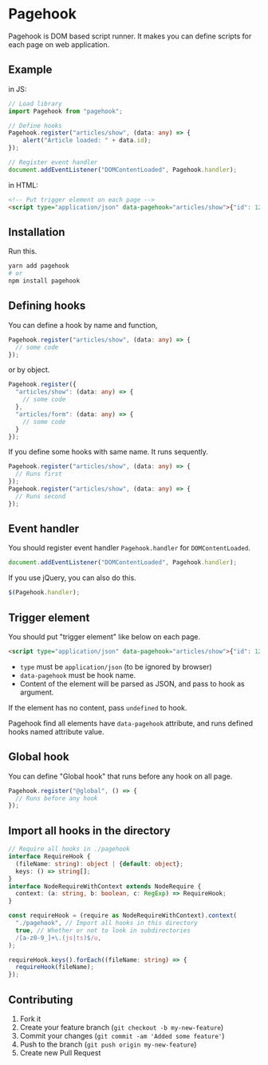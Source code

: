 Pagehook
====================

Pagehook is DOM based script runner.
It makes you can define scripts for each page on web application.


Example
--------------------

in JS:

```ts
// Load library
import Pagehook from "pagehook";

// Define hooks
Pagehook.register("articles/show", (data: any) => {
    alert("Article loaded: " + data.id);
});

// Register event handler
document.addEventListener("DOMContentLoaded", Pagehook.handler);
```

in HTML:

```html
<!-- Put trigger element on each page -->
<script type="application/json" data-pagehook="articles/show">{"id": 123}</script>
```


Installation
--------------------

Run this.

```sh
yarn add pagehook
# or
npm install pagehook
```


Defining hooks
--------------------

You can define a hook by name and function,

```ts
Pagehook.register("articles/show", (data: any) => {
  // some code
});
```

or by object.

```ts
Pagehook.register({
  "articles/show": (data: any) => {
    // some code
  },
  "articles/form": (data: any) => {
    // some code
  }
});
```

If you define some hooks with same name. It runs sequently.

```ts
Pagehook.register("articles/show", (data: any) => {
  // Runs first
});
Pagehook.register("articles/show", (data: any) => {
  // Runs second
});
```


Event handler
--------------------

You should register event handler `Pagehook.handler` for `DOMContentLoaded`.

```ts
document.addEventListener("DOMContentLoaded", Pagehook.handler);
```

If you use jQuery, you can also do this.

```ts
$(Pagehook.handler);
```


Trigger element
--------------------

You should put "trigger element" like below on each page.

```html
<script type="application/json" data-pagehook="articles/show">{"id": 123}</script>
```

- `type` must be `application/json` (to be ignored by browser)
- `data-pagehook` must be hook name.
- Content of the element will be parsed as JSON, and pass to hook as argument.

If the element has no content, pass `undefined` to hook.

Pagehook find all elements have `data-pagehook` attribute, and runs defined hooks named attribute value.


Global hook
--------------------

You can define "Global hook" that runs before any hook on all page.

```ts
Pagehook.register("@global", () => {
  // Runs before any hook
});
```


Import all hooks in the directory
--------------------

```ts
// Require all hooks in ./pagehook
interface RequireHook {
  (fileName: string): object | {default: object};
  keys: () => string[];
}
interface NodeRequireWithContext extends NodeRequire {
  context: (a: string, b: boolean, c: RegExp) => RequireHook;
}

const requireHook = (require as NodeRequireWithContext).context(
  "./pagehook", // Import all hooks in this directory
  true, // Whether or not to look in subdirectories
  /[a-z0-9_]+\.(js|ts)$/u,
);

requireHook.keys().forEach((fileName: string) => {
  requireHook(fileName);
});
```


Contributing
--------------------

1. Fork it
2. Create your feature branch (`git checkout -b my-new-feature`)
3. Commit your changes (`git commit -am 'Added some feature'`)
4. Push to the branch (`git push origin my-new-feature`)
5. Create new Pull Request


